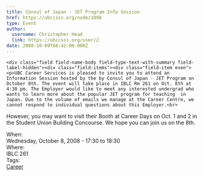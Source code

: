 ```yaml
---
title: Consul of Japan - JET Program Info Session 
href: https://ubccsss.org/node/1098
type: Event
author:
  username: Christopher Head
  link: https://ubccsss.org/user/2
date: 2008-10-09T08:42:00.000Z
---
```



    <div class="field field-name-body field-type-text-with-summary field-label-hidden"><div class="field-items"><div class="field-item even"><p>UBC Career Services is pleased to invite you to attend an Information Session hosted by the by Consul of Japan - JET Program on October 8th. The event will take place in IBLC Rm 261 on Oct. 8th at 4:30 pm. The Employer would like to meet any interested undergrad who wants to learn more about the popular JET program for teaching  in Japan. Due to the volume of emails we manage at the Career Centre, we cannot respond to individual questions about this Employer.<br>
However, you may want to visit their Booth at Career Days on Oct. 1 and 2 in the Student Union Building Concourse. We hope you can join us on the 8th.</p>
</div></div></div><div class="field field-name-field-dates field-type-datetime field-label-above"><div class="field-label">When:&#xA0;</div><div class="field-items"><div class="field-item even"><span class="date-display-single">Wednesday, October 8, 2008 - <span class="date-display-range"><span class="date-display-start">17:30</span> to <span class="date-display-end">18:30</span></span></span></div></div></div><div class="field field-name-field-location field-type-text field-label-above"><div class="field-label">Where:&#xA0;</div><div class="field-items"><div class="field-item even">IBLC 261</div></div></div>    <footer>
    <div class="field field-name-field-tags field-type-taxonomy-term-reference field-label-above"><div class="field-label">Tags:&#xA0;</div><div class="field-items"><div class="field-item even"><a href="/career">Career</a></div></div></div>      </footer>
    